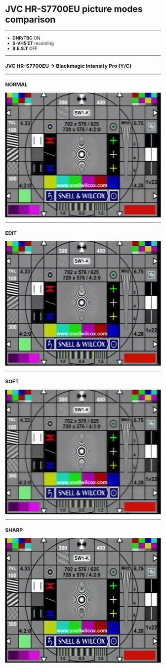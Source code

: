 # JVC HR-S7700EU picture modes comparison

<hr>

* **DNR/TBC** ON
* **S-VHS ET** recording
* **B.E.S.T** OFF

<hr>

### JVC HR-S7700EU -> Blackmagic Intensity Pro (Y/C)

<hr>

### NORMAL

![NORM.png](S7700_NORM.png)

<hr>

### EDIT

![EDIT.png](S7700_EDIT.png)

<hr>

### SOFT

![SOFT.png](S7700_SOFT.png)

<hr>

### SHARP

![SHARP.png](S7700_SHARP.png)